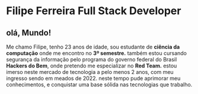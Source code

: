 # Filipe Ferreira Full Stack Developer

## olá, Mundo!
Me chamo Filipe, tenho 23 anos de idade, sou estudante de **ciência da computação** onde me encontro no **3º semestre.**
também estou cursando segurança da informação pelo programa do governo federal do Brasil **Hackers do Bem**, onde pretendo me especializar no **Red Team.**
estou imerso neste mercado de tecnologia a pelo menos 2 anos, com meu ingresso sendo em meados de 2022.
neste tempo pude aprimorar meu conhecimentos, e conquistar uma base sólida nas tecnologias que trabalho.

